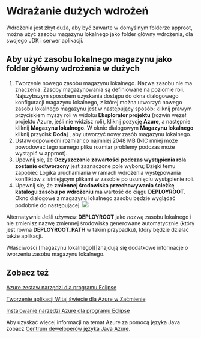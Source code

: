 <properties
    pageTitle="Wdrażanie dużych wdrożeń"
    description="Dowiedz się, jak wdrożyć dużych wdrożeń za pomocą narzędzi Azure dla programu Eclipse."
    services=""
    documentationCenter="java"
    authors="rmcmurray"
    manager="wpickett"
    editor=""/>

<tags
    ms.service="multiple"
    ms.workload="na"
    ms.tgt_pltfrm="multiple"
    ms.devlang="Java"
    ms.topic="article"
    ms.date="08/11/2016" 
    ms.author="robmcm"/>

<!-- Legacy MSDN URL = https://msdn.microsoft.com/library/azure/dn268601.aspx -->

# <a name="deploying-large-deployments"></a>Wdrażanie dużych wdrożeń #

Wdrożenia jest zbyt duża, aby być zawarte w domyślnym folderze approot, można użyć zasobu magazynu lokalnego jako folder główny wdrożenia, dla swojego JDK i serwer aplikacji.

## <a name="to-use-a-local-storage-resource-as-the-deployment-root-folder-for-large-deployments"></a>Aby użyć zasobu lokalnego magazynu jako folder główny wdrożenia w dużych ##

1. Tworzenie nowego zasobu magazynu lokalnego. Nazwa zasobu nie ma znaczenia. Zasoby magazynowania są definiowane na poziomie roli. Najszybszym sposobem uzyskania dostępu do okna dialogowego konfiguracji magazynu lokalnego, z której można utworzyć nowego zasobu lokalnego magazynu jest w następujący sposób: kliknij prawym przyciskiem myszy roli w widoku **Eksplorator projektu** (rozwiń węzeł projektu Azure, jeśli nie widzisz roli), kliknij pozycję **Azure**, a następnie kliknij **Magazynu lokalnego**. W oknie dialogowym **Magazynu lokalnego** kliknij przycisk **Dodaj** , aby utworzyć nowy zasób magazynu lokalnego.
1. Ustaw odpowiedni rozmiar co najmniej 2048 MB (NIC mniej może powodować tego samego pliku rozmiar problemy podczas może wystąpić w approot).
1. Upewnij się, że **Oczyszczanie zawartości podczas wystąpienia rola zostanie odtworzony** jest zaznaczone pole wyboru; Dzięki temu zapobiec Logika uruchamiania w ramach wdrożenia występowania konfliktów z istniejącym plikami w zasobie po usunięciu wystąpienie roli.
1. Upewnij się, że **zmiennej środowiska przechowywania ścieżkę katalogu zasobu po wdrożeniu** ma wartość do ciągu **DEPLOYROOT**. Okno dialogowe z magazynu lokalnego zasobu będzie wyglądać podobnie do następującej.
    ![][ic667943]

Alternatywnie Jeśli używasz **DEPLOYROOT** jako *nazwę* zasobu lokalnego i nie zmienisz nazwę zmiennej środowiska generowane automatycznie (który jest równa **DEPLOYROOT_PATH** w takim przypadku), który będzie działać także aplikacji.

Właściwości [magazynu lokalnego][]znajdują się dodatkowe informacje o tworzeniu zasobu magazynu lokalnego.

## <a name="see-also"></a>Zobacz też ##

[Azure zestaw narzędzi dla programu Eclipse][]

[Tworzenie aplikacji Witaj świecie dla Azure w Zaćmienie][]

[Instalowanie narzędzi Azure dla programu Eclipse][] 

Aby uzyskać więcej informacji na temat Azure za pomocą języka Java zobacz [Centrum deweloperów języka Java Azure][].

<!-- URL List -->

[Centrum deweloperów języka Java Azure]: http://go.microsoft.com/fwlink/?LinkID=699547
[Azure zestaw narzędzi dla programu Eclipse]: http://go.microsoft.com/fwlink/?LinkID=699529
[Tworzenie aplikacji Witaj świecie dla Azure w Zaćmienie]: http://go.microsoft.com/fwlink/?LinkID=699533
[Instalowanie narzędzi Azure dla programu Eclipse]: http://go.microsoft.com/fwlink/?LinkId=699546
[Właściwości magazynu lokalnego]: http://go.microsoft.com/fwlink/?LinkID=699525#local_storage_properties

<!-- IMG List -->

[ic667943]: ./media/azure-toolkit-for-eclipse-deploying-large-deployments/ic667943.png
